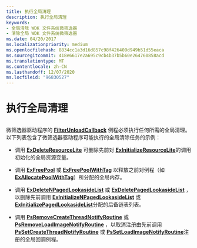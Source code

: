 ```yaml
---
title: 执行全局清理
description: 执行全局清理
keywords:
- 全局清除 WDK 文件系统微筛选器
- 清除全局 WDK 文件系统微筛选器
ms.date: 04/20/2017
ms.localizationpriority: medium
ms.openlocfilehash: 8834cc1a3d16d857c98f426409d949b51d55eaca
ms.sourcegitcommit: 418e6617e2a695c9cb4b37b5b60e264760858acd
ms.translationtype: MT
ms.contentlocale: zh-CN
ms.lasthandoff: 12/07/2020
ms.locfileid: "96830527"
---
```

# <a name="performing-global-cleanup"></a>执行全局清理


## <span id="ddk_performing_global_cleanup_if"></span><span id="DDK_PERFORMING_GLOBAL_CLEANUP_IF"></span>


微筛选器驱动程序的 [**FilterUnloadCallback**](/windows-hardware/drivers/ddi/fltkernel/nc-fltkernel-pflt_filter_unload_callback) 例程必须执行任何所需的全局清理。 以下列表包含了微筛选器驱动程序可能执行的全局清除任务的示例：

-   调用 [**ExDeleteResourceLite**](/windows-hardware/drivers/ddi/wdm/nf-wdm-exdeleteresourcelite) 可删除先前对 [**ExInitializeResourceLite**](/windows-hardware/drivers/ddi/wdm/nf-wdm-exinitializeresourcelite)的调用初始化的全局资源变量。

-   调用 [**ExFreePool**](/windows-hardware/drivers/ddi/ntddk/nf-ntddk-exfreepool) 或 [**ExFreePoolWithTag**](/windows-hardware/drivers/ddi/wdm/nf-wdm-exfreepoolwithtag) 以释放之前对例程（如 [**ExAllocatePoolWithTag**](/windows-hardware/drivers/ddi/wdm/nf-wdm-exallocatepoolwithtag)）所分配的全局内存。

-   调用 [**ExDeleteNPagedLookasideList**](/windows-hardware/drivers/ddi/wdm/nf-wdm-exdeletenpagedlookasidelist) 或 [**ExDeletePagedLookasideList**](/windows-hardware/drivers/ddi/wdm/nf-wdm-exdeletepagedlookasidelist) ，以删除先前调用 [**ExInitializeNPagedLookasideList**](/windows-hardware/drivers/ddi/wdm/nf-wdm-exinitializenpagedlookasidelist) 或 [**ExInitializePagedLookasideList**](/windows-hardware/drivers/ddi/wdm/nf-wdm-exinitializepagedlookasidelist)分配的后备链表列表。

-   调用 [**PsRemoveCreateThreadNotifyRoutine**](/windows-hardware/drivers/ddi/ntddk/nf-ntddk-psremovecreatethreadnotifyroutine) 或 [**PsRemoveLoadImageNotifyRoutine**](/windows-hardware/drivers/ddi/ntddk/nf-ntddk-psremoveloadimagenotifyroutine) ，以取消注册由先前调用 [**PsSetCreateThreadNotifyRoutine**](/windows-hardware/drivers/ddi/ntddk/nf-ntddk-pssetcreatethreadnotifyroutine) 或 [**PsSetLoadImageNotifyRoutine**](/windows-hardware/drivers/ddi/ntddk/nf-ntddk-pssetloadimagenotifyroutine)注册的全局回调例程。

 

